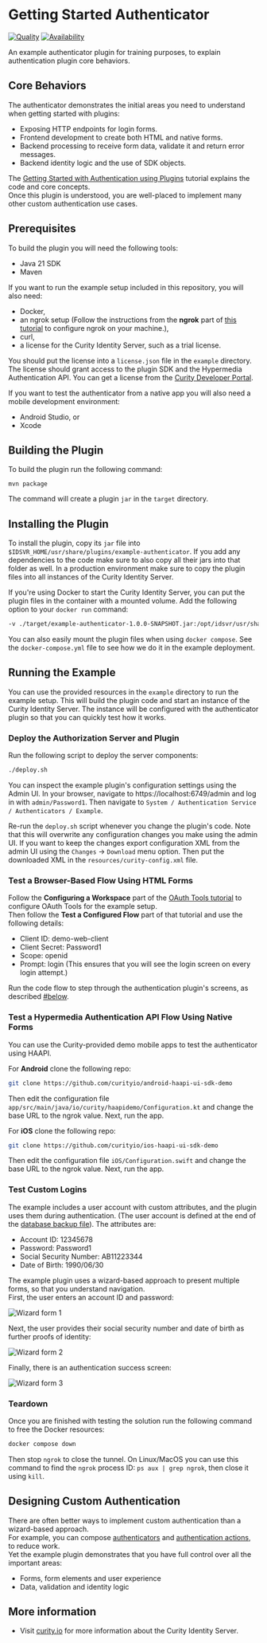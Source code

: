 # Getting Started Authenticator

[![Quality](https://img.shields.io/badge/quality-demo-red)](https://curity.io/resources/code-examples/status/)
[![Availability](https://img.shields.io/badge/availability-source-blue)](https://curity.io/resources/code-examples/status/)

An example authenticator plugin for training purposes, to explain authentication plugin core behaviors.

## Core Behaviors

The authenticator demonstrates the initial areas you need to understand when getting started with plugins:

- Exposing HTTP endpoints for login forms.
- Frontend development to create both HTML and native forms.
- Backend processing to receive form data, validate it and return error messages.
- Backend identity logic and the use of SDK objects.

The [Getting Started with Authentication using Plugins](https://curity.io/resources/learn/getting-started-authentication-plugins/) tutorial explains the code and core concepts.\
Once this plugin is understood, you are well-placed to implement many other custom authentication use cases.

## Prerequisites

To build the plugin you will need the following tools:

- Java 21 SDK
- Maven

If you want to run the example setup included in this repository, you will also need:

- Docker,
- an ngrok setup (Follow the instructions from the **ngrok** part of [this tutorial](https://curity.io/resources/learn/expose-local-curity-ngrok/#ngrok) to configure ngrok on your machine.),
- curl,
- a license for the Curity Identity Server, such as a trial license.

You should put the license into a `license.json` file in the `example` directory. The license should grant access to the plugin SDK and the Hypermedia Authentication API. You can get a license from the [Curity Developer Portal](https://developer.curity.io/).

If you want to test the authenticator from a native app you will also need a mobile development environment:

- Android Studio, or
- Xcode

## Building the Plugin

To build the plugin run the following command:

```
mvn package
```

The command will create a plugin `jar` in the `target` directory.

## Installing the Plugin

To install the plugin, copy its `jar` file into `$IDSVR_HOME/usr/share/plugins/example-authenticator`. If you add any dependencies to the code make sure to also copy all their jars into that folder as well. In a production environment make sure to copy the plugin files into all instances of the Curity Identity Server.

If you're using Docker to start the Curity Identity Server, you can put the plugin files in the container with a mounted volume. Add the following option to your `docker run` command:

```bash
-v ./target/example-authenticator-1.0.0-SNAPSHOT.jar:/opt/idsvr/usr/share/plugins/example-authenticator/example-authenticator-1.0.0-SNAPSHOT.jar
```

You can also easily mount the plugin files when using `docker compose`. See the `docker-compose.yml` file to see how we do it in the example deployment.

## Running the Example

You can use the provided resources in the `example` directory to run the example setup. This will build the plugin code and start an instance of the Curity Identity Server. The instance will be configured with the authenticator plugin so that you can quickly test how it works.

### Deploy the Authorization Server and Plugin

Run the following script to deploy the server components:

```bash
./deploy.sh
```

You can inspect the example plugin's configuration settings using the Admin UI. In your browser, navigate to https://localhost:6749/admin and log in with `admin/Password1`. Then navigate to `System / Authentication Service / Authenticators / Example`.

Re-run the `deploy.sh` script whenever you change the plugin's code. Note that this will overwrite any configuration changes you make using the admin UI. If you want to keep the changes export configuration XML from the admin UI using the `Changes` -> `Download` menu option. Then put the downloaded XML in the `resources/curity-config.xml` file.

### Test a Browser-Based Flow Using HTML Forms

Follow the **Configuring a Workspace** part of the [OAuth Tools tutorial](https://curity.io/resources/learn/test-using-oauth-tools/#configuring-a-workspace) to configure OAuth Tools for the example setup.\
Then follow the **Test a Configured Flow** part of that tutorial and use the following details:

- Client ID: demo-web-client
- Client Secret: Password1
- Scope: openid
- Prompt: login (This ensures that you will see the login screen on every login attempt.)

Run the code flow to step through the authentication plugin's screens, as described [#below](#test-custom-logins).

### Test a Hypermedia Authentication API Flow Using Native Forms

You can use the Curity-provided demo mobile apps to test the authenticator using HAAPI.

For **Android** clone the following repo:

```bash
git clone https://github.com/curityio/android-haapi-ui-sdk-demo
```

Then edit the configuration file `app/src/main/java/io/curity/haapidemo/Configuration.kt` and change the base URL to the ngrok value. Next, run the app.

For **iOS** clone the following repo:

```bash
git clone https://github.com/curityio/ios-haapi-ui-sdk-demo
```

Then edit the configuration file `iOS/Configuration.swift` and change the base URL to the ngrok value. Next, run the app.

### Test Custom Logins

The example includes a user account with custom attributes, and the plugin uses them during authentication. (The user account is defined at the end of the [database backup file](./example/resources/data-backup.sql)). The attributes are:

- Account ID: 12345678
- Password: Password1
- Social Security Number: AB11223344
- Date of Birth: 1990/06/30

The example plugin uses a wizard-based approach to present multiple forms, so that you understand navigation.\
First, the user enters an account ID and password:

![Wizard form 1](images/wizard-form-1.jpg)

Next, the user provides their social security number and date of birth as further proofs of identity:

![Wizard form 2](images/wizard-form-2.jpg)

Finally, there is an authentication success screen:

![Wizard form 3](images/wizard-form-3.jpg)

### Teardown

Once you are finished with testing the solution run the following command to free the Docker resources:

```bash
docker compose down
```

Then stop `ngrok` to close the tunnel. On Linux/MacOS you can use this command to find the `ngrok` process ID: `ps aux | grep ngrok`, then close it using `kill`.

## Designing Custom Authentication

There are often better ways to implement custom authentication than a wizard-based approach.\
For example, you can compose [authenticators](https://curity.io/resources/learn/authentication-overview/) and [authentication actions](https://curity.io/resources/learn/control-authentication-using-actions/), to reduce work.\
Yet the example plugin demonstrates that you have full control over all the important areas:

- Forms, form elements and user experience
- Data, validation and identity logic

## More information

- Visit [curity.io](https://curity.io/) for more information about the Curity Identity Server.
